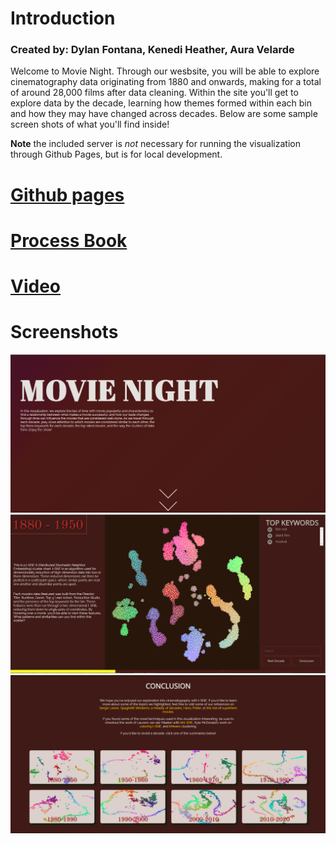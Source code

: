 # Introduction

### Created by: Dylan Fontana, Kenedi Heather, Aura Velarde

Welcome to Movie Night.
Through our wesbsite, you will be able to explore cinematography data originating from 1880 and onwards, making for a total of around 28,000 films after data cleaning. Within the site you'll get to explore data by the decade, learning how themes formed within each bin and how they may have changed across decades. Below are some sample screen shots of what you'll find inside!


**Note** the included server is *not* necessary for running the visualization through Github Pages, but is for local development.

# [Github pages](https://dfontana.github.io/DataVisFinal/)
# [Process Book](docs/Process_Book.pdf)
# [Video](https://youtu.be/J7GKU_4xL7w)
# Screenshots
![](docs/img/Intro.PNG)
![](docs/img/vis.PNG)
![](docs/img/conclusion.PNG)
